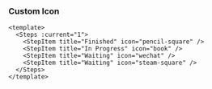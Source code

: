 ### Custom Icon

<!--start-code-->

```vue
<template>
  <Steps :current="1">
    <StepItem title="Finished" icon="pencil-square" />
    <StepItem title="In Progress" icon="book" />
    <StepItem title="Waiting" icon="wechat" />
    <StepItem title="Waiting" icon="steam-square" />
  </Steps>
</template>
```

<!--end-code-->
